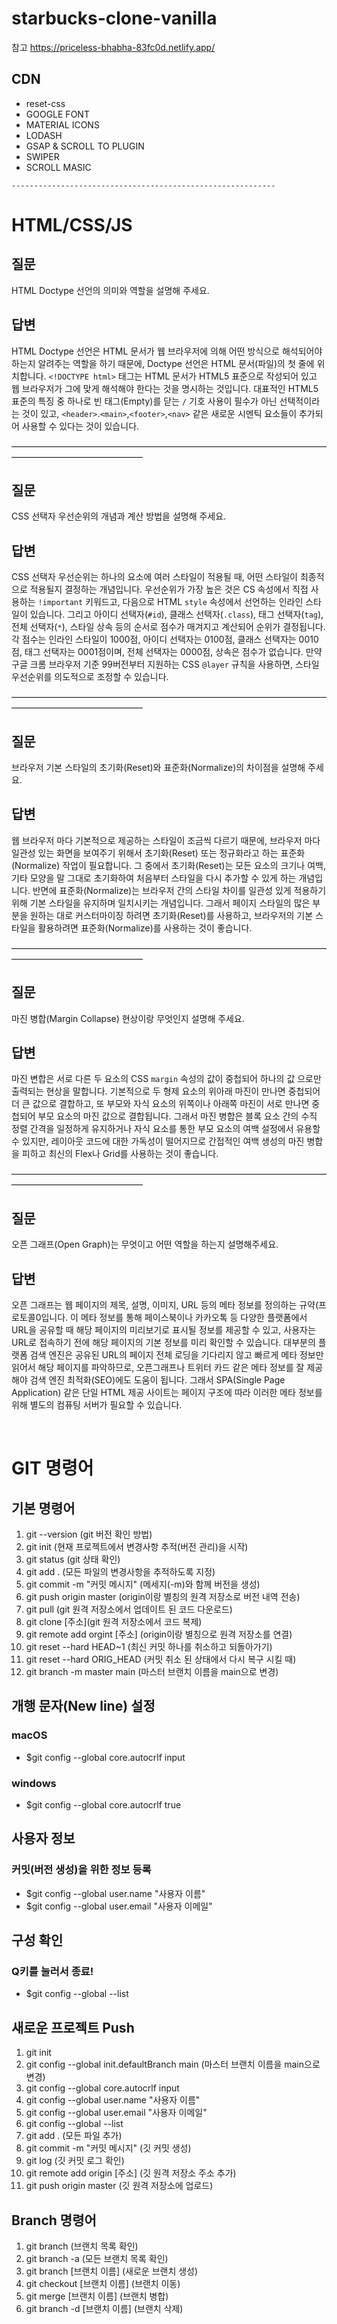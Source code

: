 # starbucks-clone-vanilla

참고
https://priceless-bhabha-83fc0d.netlify.app/

## CDN

- reset-css
- GOOGLE FONT
- MATERIAL ICONS
- LODASH
- GSAP & SCROLL TO PLUGIN
- SWIPER
- SCROLL MASIC

`-----------------------------------------------------------`

# HTML/CSS/JS

## 질문

HTML Doctype 선언의 의미와 역할을 설명해 주세요.

## 답변

HTML Doctype 선언은 HTML 문서가 웹 브라우저에 의해 어떤 방식으로 해석되어야 하는지 알려주는 역할을 하기 때문에, Doctype 선언은 HTML 문서(파일)의 첫 줄에 위치합니다.
`<!DOCTYPE html>` 태그는 HTML 문서가 HTML5 표준으로 작성되어 있고 웹 브라우저가 그에 맞게 해석해야 한다는 것을 명시하는 것입니다.
대표적인 HTML5 표준의 특징 중 하나로 빈 태그(Empty)를 닫는 `/` 기호 사용이 필수가 아닌 선택적이라는 것이 있고, `<header>`.`<main>`,`<footer>`,`<nav>` 같은 새로운 시멘틱 요소들이 추가되어 사용할 수 있다는 것이 있습니다.

———————————————————————————————————————————————————

## 질문

CSS 선택자 우선순위의 개념과 계산 방법을 설명해 주세요.

## 답변

CSS 선택자 우선순위는 하나의 요소에 여러 스타일이 적용될 때, 어떤 스타일이 최종적으로 적용될지 결정하는 개념입니다.
우선순위가 가장 높은 것은 CS 속성에서 직접 사용하는 `!important` 키워드고, 다음으로 HTML `style` 속성에서 선언하는 인라인 스타일이 있습니다.
그리고 아이디 선택자(`#id`), 클래스 선택자(`.class`), 태그 선택자(`tag`), 전체 선택자(`*`), 스타일 상속 등의 순서로 점수가 매겨지고 계산되어 순위가 결정됩니다.
각 점수는 인라인 스타일이 1000점, 아이디 선택자는 0100점, 클래스 선택자는 0010점, 태그 선택자는 0001점이며, 전체 선택자는 0000점, 상속은 점수가 없습니다.
만약 구글 크롬 브라우저 기준 99버전부터 지원하는 CSS `@layer` 규칙을 사용하면, 스타일 우선순위를 의도적으로 조정할 수 있습니다.

———————————————————————————————————————————————————

## 질문

브라우저 기본 스타일의 초기화(Reset)와 표준화(Normalize)의 차이점을 설명해 주세요.

## 답변

웹 브라우저 마다 기본적으로 제공하는 스타일이 조금씩 다르기 때문에, 브라우저 마다 일관성 있는 화면을 보여주기 위해서 초기화(Reset) 또는 정규화라고 하는 표준화(Normalize) 작업이 필요합니다.
그 중에서 초기화(Reset)는 모든 요소의 크기나 여백, 기타 모양을 말 그대로 초기화하여 처음부터 스타일을 다시 추가할 수 있게 하는 개념입니다.
반면에 표준화(Normalize)는 브라우저 간의 스타일 차이를 일관성 있게 적용하기 위해 기본 스타일을 유지하며 일치시키는 개념입니다.
그래서 페이지 스타일의 많은 부분을 원하는 대로 커스터마이징 하려면 초기화(Reset)를 사용하고, 브라우저의 기본 스타일을 활용하려면 표준화(Normalize)를 사용하는 것이 좋습니다.

———————————————————————————————————————————————————

## 질문

마진 병합(Margin Collapse) 현상이랑 무엇인지 설명해 주세요.

## 답변

마진 변합은 서로 다른 두 요소의 CSS `margin` 속성의 값이 중첩되어 하나의 값 으로만 출력되는 현상을 말합니다.
기본적으로 두 형제 요소의 위아래 마진이 만나면 중첩되어 더 큰 값으로 결합하고, 또 부모와 자식 요소의 위쪽이나 아래쪽 마진이 서로 만나면 중첩되어 부모 요소의 마진 값으로 결합됩니다.
그래서 마진 병합은 블록 요소 간의 수직 정렬 간격을 일정하게 유지하거나 자식 요소를 통한 부모 요소의 여백 설정에서 유용할 수 있지만,
레이아웃 코드에 대한 가독성이 떨어지므로 간접적인 여백 생성의 마진 병합을 피하고 최신의 Flex나 Grid를 사용하는 것이 좋습니다.

———————————————————————————————————————————————————

## 질문

오픈 그래프(Open Graph)는 무엇이고 어떤 역할을 하는지 설명해주세요.

## 답변

오픈 그래프는 웹 페이지의 제목, 설명, 이미지, URL 등의 메타 정보를 정의하는 규약(프로토콜0입니다.
이 메타 정보를 통해 페이스북이나 카카오톡 등 다양한 플랫폼에서 URL을 공유할 때 해당 페이지의 미리보기로 표시될 정보를 제공할 수 있고, 사용자는 URL로 접속하기 전에 해당 페이지의 기본 정보를 미리 확인할 수 있습니다.
대부분의 플랫폼 검색 엔진은 공유된 URL의 페이지 전체 로딩을 기다리지 않고 빠르게 메타 정보만 읽어서 해당 페이지를 파악하므로, 오픈그래프나 트위터 카드 같은 메타 정보를 잘 제공해야 검색 엔진 최적화(SEO)에도 도움이 됩니다.
그래서 SPA(Single Page Application) 같은 단일 HTML 제공 사이트는 페이지 구조에 따라 이러한 메타 정보를 위해 별도의 컴퓨팅 서버가 필요할 수 있습니다.

&nbsp;

# GIT 명령어

## 기본 명령어

1. git --version (git 버전 확인 방법)
2. git init (현재 프로젝트에서 변경사항 추적(버전 관리)을 시작)
3. git status (git 상태 확인)
4. git add . (모든 파일의 변경사항을 추적하도록 지정)
5. git commit -m "커밋 메시지" (메세지(-m)와 함께 버전을 생성)
6. git push origin master (origin이랑 별칭의 원격 저장소로 버전 내역 전송)
7. git pull (git 원격 저장소에서 업데이트 된 코드 다운로드)
8. git clone [주소](git 원격 저장소에서 코드 복제)
9. git remote add orgint [주소] (origin이랑 별칭으로 원격 저장소를 연결)
10. git reset --hard HEAD~1 (최신 커밋 하나를 취소하고 되돌아가기)
11. git reset --hard ORIG_HEAD (커밋 취소 된 상태에서 다시 복구 시킬 때)
12. git branch -m master main (마스터 브랜치 이름을 main으로 변경)

## 개행 문자(New line) 설정

### macOS

- $git config --global core.autocrlf input

### windows

- $git config --global core.autocrlf true

## 사용자 정보

### 커밋(버전 생성)을 위한 정보 등록

- $git config --global user.name "사용자 이름"
- $git config --global user.email "사용자 이메일"

## 구성 확인

### Q키를 눌러서 종료!

- $git config --global --list

## 새로운 프로젝트 Push

1.  git init
2.  git config --global init.defaultBranch main (마스터 브랜치 이름을 main으로 변경)
3.  git config --global core.autocrlf input
4.  git config --global user.name "사용자 이름"
5.  git config --global user.email "사용자 이메일"
6.  git config --global --list
7.  git add . (모든 파일 추가)
8.  git commit -m "커밋 메시지" (깃 커밋 생성)
9.  git log (깃 커밋 로그 확인)
10. git remote add origin [주소] (깃 원격 저장소 주소 추가)
11. git push origin master (깃 원격 저장소에 업로드)

## Branch 명령어

1. git branch (브랜치 목록 확인)
2. git branch -a (모든 브랜치 목록 확인)
3. git branch [브랜치 이름] (새로운 브랜치 생성)
4. git checkout [브랜치 이름] (브랜치 이동)
5. git merge [브랜치 이름] (브랜치 병합)
6. git branch -d [브랜치 이름] (브랜치 삭제)
